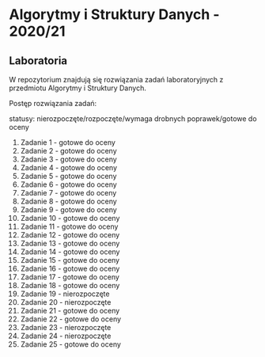 # Algorytmy i Struktury Danych - 2020/21

## Laboratoria

W repozytorium znajdują się rozwiązania zadań laboratoryjnych z przedmiotu Algorytmy i Struktury Danych.

Postęp rozwiązania zadań:

statusy: nierozpoczęte/rozpoczęte/wymaga drobnych poprawek/gotowe do oceny

1. Zadanie 1 - gotowe do oceny
2. Zadanie 2 - gotowe do oceny
3. Zadanie 3 - gotowe do oceny
4. Zadanie 4 - gotowe do oceny
5. Zadanie 5 - gotowe do oceny
6. Zadanie 6 - gotowe do oceny
7. Zadanie 7 - gotowe do oceny
8. Zadanie 8 - gotowe do oceny
9. Zadanie 9 - gotowe do oceny
10. Zadanie 10 - gotowe do oceny
11. Zadanie 11 - gotowe do oceny
12. Zadanie 12 - gotowe do oceny
13. Zadanie 13 - gotowe do oceny
14. Zadanie 14 - gotowe do oceny
15. Zadanie 15 - gotowe do oceny
16. Zadanie 16 - gotowe do oceny
17. Zadanie 17 - gotowe do oceny
18. Zadanie 18 - gotowe do oceny
19. Zadanie 19 - nierozpoczęte
20. Zadanie 20 - nierozpoczęte
21. Zadanie 21 - gotowe do oceny
22. Zadanie 22 - gotowe do oceny
23. Zadanie 23 - nierozpoczęte
24. Zadanie 24 - nierozpoczęte
25. Zadanie 25 - gotowe do oceny
